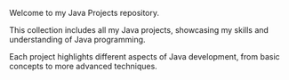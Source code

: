 Welcome to my Java Projects repository.

This collection includes all my Java projects, showcasing my skills and understanding of Java programming. 

Each project highlights different aspects of Java development, from basic concepts to more advanced techniques.
